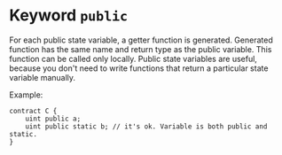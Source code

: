 # Keyword `public`

For each public state variable, a getter function is generated. Generated
function has the same name and return type as the public variable. This
function can be called only locally. Public state variables are useful,
because you don't need to write functions that return a particular state variable manually.

Example:

```solidity
contract C {
    uint public a;
    uint public static b; // it's ok. Variable is both public and static.
}
```
